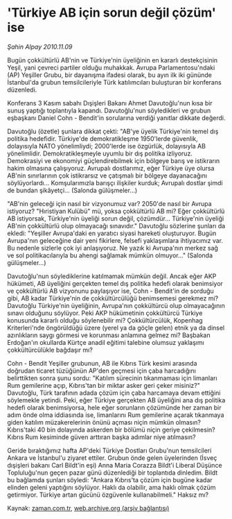 # 'Türkiye AB için sorun değil çözüm' ise

*Şahin Alpay 2010.11.09*

<td class="news-spot">
<p>Bugün çokkültürlü AB'nin ve Türkiye'nin üyeliğinin en kararlı destekçisinin Yeşil, yani çevreci partiler olduğu muhakkak. Avrupa Parlamentosu'ndaki (AP) Yeşiller Grubu, bir dayanışma ifadesi olarak, bu ayın ilk iki gününde İstanbul'da grubun temsilcileriyle Türk katılımcıları buluşturan bir konferans düzenledi.</p>
<p><p>Konferans 3 Kasım sabahı Dışişleri Bakanı Ahmet Davutoğlu'nun kısa bir sunuş yaptığı toplantıyla kapandı. Davutoğlu'nun söyledikleri ve grubun eşbaşkanı Daniel Cohn - Bendit'in sorularına verdiği yanıtlar dikkate değerdi.
<p>Davutoğlu (özetle) şunlara dikkat çekti: "AB'ye üyelik Türkiye'nin temel dış politika hedefidir. Türkiye'de demokratikleşme 1950'lerde güvenlik, dolayısıyla NATO yönelimliydi; 2000'lerde ise özgürlük, dolayısıyla AB yönelimlidir. Demokratikleşmeyle uyumlu bir dış politika izliyoruz. Demokrasiyi ve ekonomiyi güçlendirebilmek için bölgeye barış ve istikrarın hakim olmasına çalışıyoruz. Avrupalı dostlarımız, eğer Türkiye üye olursa AB'nin sınırlarının çok istikrarsız ve çatışmalı bir bölgeye dayanacağını söylüyorlardı... Komşularımızla barışçı ilişkiler kurduk; Avrupalı dostlar şimdi de bundan şikâyetçi... (Salonda gülüşmeler...)
<p>"AB'nin geleceği için nasıl bir vizyonumuz var? 2050'de nasıl bir Avrupa istiyoruz? "Hıristiyan Kulübü" mü, yoksa çokkültürlü AB mi? Eğer çokkültürlü AB istiyorsak, Türkiye'nin üyeliği sorun değil, çözümdür... Türkiye'nin üyeliği AB'nin çokkültürlü olup olmayacağı sınavıdır." Davutoğlu sözlerine şunları da ekledi: "Yeşiller Avrupa'daki en yaratıcı siyasi hareketi oluşturuyor. Bugün Avrupa'nın geleceğine dair yeni fikirlere, felsefi yaklaşımlara ihtiyacımız var. Bu nedenle sizlerle çok iyi anlaşıyoruz. Ne yazık ki Avrupa'nın merkez sağ ve sol politikacılarıyla bu ahengi sağlamak mümkün olmuyor..." (Salonda gülüşmeler...)
<p>Davutoğlu'nun söylediklerine katılmamak mümkün değil. Ancak eğer AKP hükümeti, AB üyeliğini gerçekten temel dış politika hedefi olarak benimsiyor ve çokkültürlü AB vizyonunu paylaşıyor ise, Cohn - Bendit'in de sorduğu gibi, AB kadar Türkiye'nin de çokkültürcülüğü benimsemesi gerekmez mi? Davutoğlu Türkiye'nin üyeliğinin, Avrupa'nın çokkültürcü olup olmayacağının sınavı olduğunu söylüyor. Peki AKP hükümetinin çokkültürcü Türkiye konusunda kararlı olduğu söylenebilir mi? Çokkültürcülük, Kopenhag Kriterleri'nde öngörüldüğü üzere (yerel ya da göçle gelen) etnik ya da dinsel azınlıkların saygı görmesi ve korunması anlamına gelmez mi? Başbakan Erdoğan'ın okullarda Kürtçe anadil eğitimi talebine olumsuz yaklaşımı çokkültürcülükle bağdaşır mı?
<p>Cohn - Bendit Yeşiller grubunun, AB ile Kıbrıs Türk kesimi arasında doğrudan ticaret tüzüğünün AP'den geçmesi için çaba harcadığını belirttikten sonra şunu sordu: "Katılım sürecinin tıkanmaması için limanları Rum gemilerine açıp, Kıbrıs'tan bir miktar asker geri çeker misiniz?" Davutoğlu, Türk tarafının adada çözüm için çaba harcamaya devam ettiğini söylemekle yetindi. Peki, eğer Türkiye gerçekten AB üyeliğini ana dış politika hedefi olarak benimsiyorsa, hele eğer sorunların çözümünde her zaman bir adım önde olma iddiasında ise, limanlarını Rum gemilerine açarak tıkanmaya giden katılım müzakerelerinin önünü açması niçin mümkün olmasın? Kıbrıs'taki 40 bin dolayında askerden bir bölümü niçin geriye çekilmesin? Kıbrıs Rum kesiminde güven arttıran başka adımlar niye atılmasın?
<p>Geride bıraktığımız hafta AP'deki Türkiye Dostları Grubu'nun temsilcileri Ankara ve İstanbul'u ziyaret ettiler. Grubun önde gelen üyelerinden (İsveç dışişleri bakanı Carl Bildt'in eşi) Anna Maria Corazza Bildt'i Liberal Düşünce Topluluğu'nun geçen pazar günü düzenlediği bir toplantıda dinledim. Bildt bu bağlamda şunları söyledi: "Ankara Kıbrıs'ta çözüm için bugüne kadar elinden geleni yaptığını söylüyor. Haklı da olabilir, ama haklı olmak çözüm getirmiyor. Türkiye artan gücünü özgüvenle kullanabilmeli." Haksız mı? </p>
<a href="http://web.archive.org/web/20101130173934/mailto:s.alpay@zaman.com.tr">
</a></p></p></p></p></p></p></td>

Kaynak: [zaman.com.tr](http://zaman.com.tr/yazar.do?yazino=1050503), [web.archive.org (arşiv bağlantısı)](http://web.archive.org/web/20101130173934/http://zaman.com.tr/yazar.do?yazino=1050503)

